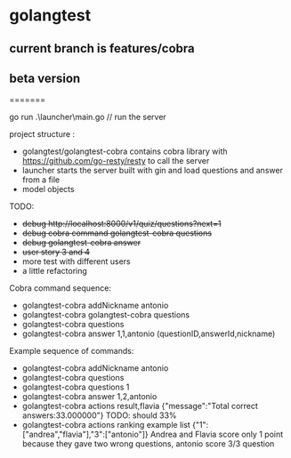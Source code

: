 # golangtest
## current branch is features/cobra
## beta version
=======

go run .\launcher\main.go // run the server

project structure :
  * golangtest/golangtest-cobra contains cobra library with https://github.com/go-resty/resty to call the server
  * launcher starts the server built with gin and load questions and answer from a file
  * model objects
  
TODO:
 * <del>debug http://localhost:8000/v1/quiz/questions?next=1</del>
 * <del>debug cobra command golangtest-cobra questions</del>
 * <del>debug golangtest-cobra answer</del>
 * <del>user story 3 and 4</del>
 * more test with different users
 * a little refactoring
 
 Cobra command sequence:
 * golangtest-cobra addNickname antonio
 * golangtest-cobra golangtest-cobra questions
 * golangtest-cobra questions
 * golangtest-cobra answer 1,1,antonio (questionID,answerId,nickname)

Example sequence of commands:
 * golangtest-cobra addNickname antonio
 * golangtest-cobra questions
 * golangtest-cobra questions 1
 * golangtest-cobra answer 1,2,antonio
 * golangtest-cobra actions result,flavia {"message":"Total correct answers:33.000000"} TODO: should 33%
 * golangtest-cobra actions ranking example list {"1":["andrea","flavia"],"3":["antonio"]} Andrea and Flavia score only 1 point because they gave two wrong questions, antonio score 3/3 question
